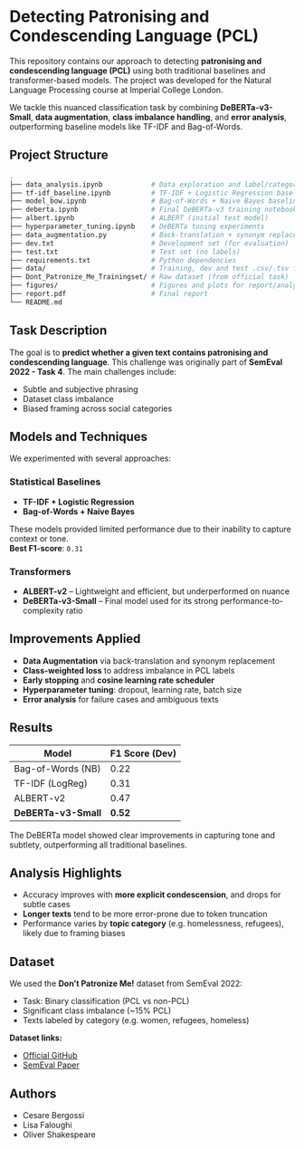 # Detecting Patronising and Condescending Language (PCL)

This repository contains our approach to detecting **patronising and condescending language (PCL)** using both traditional baselines and transformer-based models. The project was developed for the Natural Language Processing course at Imperial College London.

We tackle this nuanced classification task by combining **DeBERTa-v3-Small**, **data augmentation**, **class imbalance handling**, and **error analysis**, outperforming baseline models like TF-IDF and Bag-of-Words.


## Project Structure

```bash
.
├── data_analysis.ipynb            # Data exploration and label/category analysis
├── tf-idf_baseline.ipynb          # TF-IDF + Logistic Regression baseline
├── model_bow.ipynb                # Bag-of-Words + Naive Bayes baseline
├── deberta.ipynb                  # Final DeBERTa-v3 training notebook
├── albert.ipynb                   # ALBERT (initial test model)
├── hyperparameter_tuning.ipynb    # DeBERTa tuning experiments
├── data_augmentation.py           # Back-translation + synonym replacement
├── dev.txt                        # Development set (for evaluation)
├── test.txt                       # Test set (no labels)
├── requirements.txt               # Python dependencies
├── data/                          # Training, dev and test .csv/.tsv files
├── Dont_Patronize_Me_Trainingset/ # Raw dataset (from official task)
├── figures/                       # Figures and plots for report/analysis
├── report.pdf                     # Final report
└── README.md
```

## Task Description

The goal is to **predict whether a given text contains patronising and condescending language**. This challenge was originally part of **SemEval 2022 - Task 4**. The main challenges include:

- Subtle and subjective phrasing  
- Dataset class imbalance  
- Biased framing across social categories  

## Models and Techniques

We experimented with several approaches:

### Statistical Baselines

- **TF-IDF + Logistic Regression**  
- **Bag-of-Words + Naive Bayes**

These models provided limited performance due to their inability to capture context or tone.  
**Best F1-score**: `0.31`

### Transformers

- **ALBERT-v2** – Lightweight and efficient, but underperformed on nuance  
- **DeBERTa-v3-Small** – Final model used for its strong performance-to-complexity ratio

## Improvements Applied

- **Data Augmentation** via back-translation and synonym replacement  
- **Class-weighted loss** to address imbalance in PCL labels  
- **Early stopping** and **cosine learning rate scheduler**  
- **Hyperparameter tuning**: dropout, learning rate, batch size  
- **Error analysis** for failure cases and ambiguous texts  

## Results

| Model                  | F1 Score (Dev) |
|------------------------|----------------|
| Bag-of-Words (NB)      | 0.22           |
| TF-IDF (LogReg)        | 0.31           |
| ALBERT-v2              | 0.47           |
| **DeBERTa-v3-Small**   | **0.52**       |

The DeBERTa model showed clear improvements in capturing tone and subtlety, outperforming all traditional baselines.

## Analysis Highlights

- Accuracy improves with **more explicit condescension**, and drops for subtle cases  
- **Longer texts** tend to be more error-prone due to token truncation  
- Performance varies by **topic category** (e.g. homelessness, refugees), likely due to framing biases

## Dataset

We used the **Don’t Patronize Me!** dataset from SemEval 2022:

- Task: Binary classification (PCL vs non-PCL)  
- Significant class imbalance (~15% PCL)  
- Texts labeled by category (e.g. women, refugees, homeless)

**Dataset links:**
- [Official GitHub](https://github.com/Perez-AlmendrosC/dontpatronizeme)  
- [SemEval Paper](https://aclanthology.org/2022.nlp4pi-1.15/)


## Authors

- Cesare Bergossi  
- Lisa Faloughi  
- Oliver Shakespeare  
